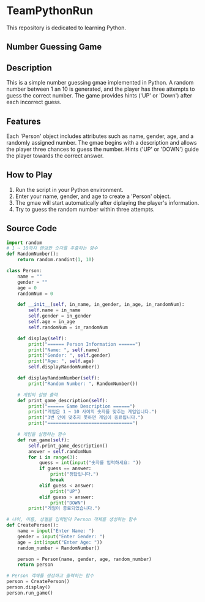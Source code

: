 # TeamPythonRun
This repository is dedicated to learning Python.

## Number Guessing Game
## Description
This is a simple number guessing gmae implemented in Python.
A random number between 1 an 10 is generated, and the player has three attempts to guess the correct number.
The game provides hints ('UP' or 'Down') after each incorrect guess.

## Features
Each 'Person' object includes attributes such as name, gender, age, and a randomly assigned number.
The gmae begins with a description and allows the player three chances to guess the number.
Hints ('UP' or 'DOWN') guide the player towards the correct answer.

## How to Play
1. Run the script in your Python environment.
2. Enter your name, gender, and age to create a 'Person' object.
3. The gmae will start automatically after diplaying the player's information.
4. Try to guess the random number within three attempts.

## Source Code
````python
import random
# 1 ~ 10까지 랜덤한 숫자를 추출하는 함수
def RandomNumber():
    return random.randint(1, 10)

class Person:
    name = ""
    gender = ""
    age = 0
    randomNum = 0

    def __init__(self, in_name, in_gender, in_age, in_randomNum):
        self.name = in_name
        self.gender = in_gender
        self.age = in_age
        self.randomNum = in_randomNum

    def display(self):
        print("====== Person Information ======")
        print("Name: ", self.name)
        print("Gender: ", self.gender)
        print("Age: ", self.age)
        self.displayRandomNumber()

    def displayRandomNumber(self):
        print("Random Number: ", RandomNumber())

    # 게임의 설명 출력
    def print_game_description(self):
        print("====== Game Description ======")
        print("게임은 1 ~ 10 사이의 숫자를 맞추는 게임입니다.")
        print("3번 안에 맞추지 못하면 게임이 종료됩니다.")
        print("===============================")

    # 게임을 실행하는 함수
    def run_game(self):
        self.print_game_description()
        answer = self.randomNum
        for i in range(3):
            guess = int(input("숫자를 입력하세요: "))
            if guess == answer:
                print("정답입니다.")
                break
            elif guess < answer:
                print("UP")
            elif guess > answer:
                print("DOWN")
        print("게임이 종료되었습니다.")

# 나이, 이름, 성별을 입력받아 Person 객체를 생성하는 함수
def CreatePerson():
    name = input("Enter Name: ")
    gender = input("Enter Gender: ")
    age = int(input("Enter Age: "))
    random_number = RandomNumber()

    person = Person(name, gender, age, random_number)
    return person

# Person 객체를 생성하고 출력하는 함수
person = CreatePerson()
person.display()
person.run_game()
````
